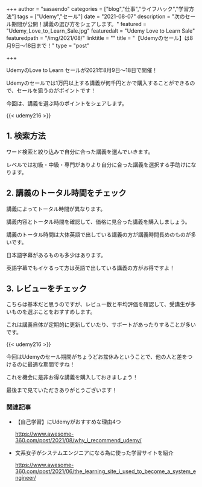 +++
author = "sasaendo"
categories = ["blog","仕事","ライフハック","学習方法"]
tags = ["Udemy","セール"]
date = "2021-08-07"
description = "次のセール期間が公開！講義の選び方をシェアします。"
featured = "Udemy_Love_to_Learn_Sale.jpg"
featuredalt = "Udemy Love to Learn Sale"
featuredpath = "/img/2021/08/"
linktitle = ""
title = "【Udemyのセール】は8月9日〜18日まで！"
type = "post"

+++

UdemyのLove to Learn セールが2021年8月9日〜18日で開催！

Udemyのセールでは1万円以上する講義が何千円とかで購入することができるので、セールを狙うのがポイントです！

今回は、講義を選ぶ時のポイントをシェアします。

{{< udemy216 >}}

## 1. 検索方法

ワード検索と絞り込みで自分に合った講義を選んでいきます。

レベルでは初級・中級・専門がありより自分に合った講義を選択する手助けになります。

## 2. 講義のトータル時間をチェック

講義によってトータル時間が異なります。

講義内容とトータル時間を確認して、価格に見合った講義を購入しましょう。

講義のトータル時間は大体英語で出している講義の方が講義時間長めのものが多いです。

日本語字幕があるものも多少はあります。

英語字幕でもイケるって方は英語で出している講義の方がお得ですよ！

## 3. レビューをチェック

こちらは基本だと思うのですが、レビュー数と平均評価を確認して、受講生が多いものを選ぶことをおすすめします。

これは講義自体が定期的に更新していたり、サポートがあったりすることが多いです。

{{< udemy216 >}}

今回はUdemyのセール期間がちょうどお盆休みということで、他の人と差をつけるのに最適な期間ですね！

これを機会に是非お得な講義を購入しておきましょう！

最後まで見ていただきありがとうございます！

### 関連記事

* 【自己学習】にUdemyがおすすめな理由4つ

  https://www.awesome-360.com/post/2021/08/why_i_recommend_udemy/

* 文系女子がシステムエンジニアになる為に使った学習サイトを紹介

  https://www.awesome-360.com/post/2021/06/the_learning_site_i_used_to_become_a_system_engineer/
